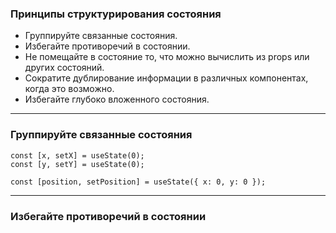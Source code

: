 ### Принципы структурирования состояния

- Группируйте связанные состояния. 
- Избегайте противоречий в состоянии.
- Не помещайте в состояние то, что можно вычислить из props или других состояний.
- Сократите дублирование информации в различных компонентах, когда это возможно.
- Избегайте глубоко вложенного состояния.

---

### Группируйте связанные состояния

```
const [x, setX] = useState(0);
const [y, setY] = useState(0);
```
```
const [position, setPosition] = useState({ x: 0, y: 0 });
```

---

### Избегайте противоречий в состоянии


